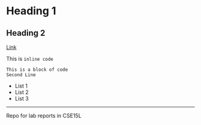 # Heading 1
## Heading 2

[Link](/secondpage.md)

This is `inline code`

```
This is a block of code
Second Line

```

- List 1
- List 2
- List 3

---

Repo for lab reports in CSE15L
